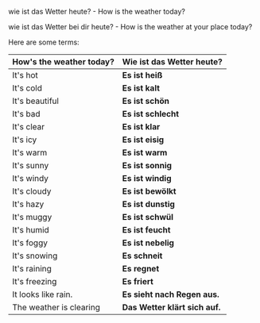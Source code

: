 wie ist das Wetter heute? - How is the weather today?

wie ist das Wetter bei dir heute? - How is the weather at your place today?

Here are some terms:

| How's the weather today? | **Wie ist das Wetter heute?**  |
| ------------------------ | ------------------------------ |
| It's hot                 | **Es ist heiß**                |
| It's cold                | **Es ist kalt**                |
| It's beautiful           | **Es ist schön**               |
| It's bad                 | **Es ist schlecht**            |
| It's clear               | **Es ist klar**                |
| It's icy                 | **Es ist eisig**               |
| It's warm                | **Es ist warm**                |
| It's sunny               | **Es ist sonnig**              |
| It's windy               | **Es ist windig**              |
| It's cloudy              | **Es ist bewölkt**             |
| It's hazy                | **Es ist dunstig**             |
| It's muggy               | **Es ist schwül**              |
| It's humid               | **Es ist feucht**              |
| It's foggy               | **Es ist nebelig**             |
| It's snowing             | **Es schneit**                 |
| It's raining             | **Es regnet**                  |
| It's freezing            | **Es friert**                  |
| It looks like rain.      | **Es sieht nach Regen aus.**   |
| The weather is clearing  | **Das Wetter klärt sich auf.** |